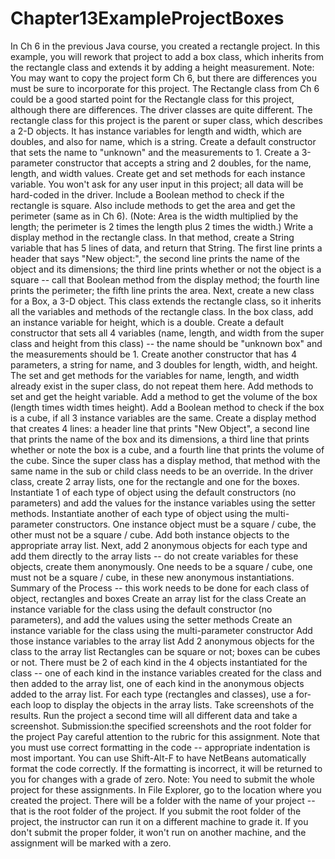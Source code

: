 # Chapter13ExampleProjectBoxes
In Ch 6 in the previous Java course, you created a rectangle project. In this example, you will rework that project to add a box class, which inherits from the rectangle class and extends it by adding a height measurement.  Note: You may want to copy the project form Ch 6, but there are differences you must be sure to incorporate for this project. The Rectangle class from Ch 6 could be a good started point for the Rectangle class for this project, although there are differences. The driver classes are quite different.  The rectangle class for this project is the parent or super class, which describes a 2-D objects. It has instance variables for length and width, which are doubles, and also for name, which is a string. Create a default constructor that sets the name to "unknown" and the measurements to 1. Create a 3-parameter constructor that accepts a string and 2 doubles, for the name, length, and width values. Create get and set methods for each instance variable. You won't ask for any user input in this project; all data will be hard-coded in the driver. Include a Boolean method to check if the rectangle is square. Also include methods to get the area and get the perimeter (same as in Ch 6). (Note: Area is the width multiplied by the length; the perimeter is 2 times the length plus 2 times the width.)  Write a display method in the rectangle class. In that method, create a String variable that has 5 lines of data, and return that String. The first line prints a header that says "New object:", the second line prints the name of the object and its dimensions; the third line prints whether or not the object is a square -- call that Boolean method from the display method; the fourth line prints the perimeter; the fifth line prints the area. Next, create a new class for a Box, a 3-D object. This class extends the rectangle class, so it inherits all the variables and methods of the rectangle class. In the box class, add an instance variable for height, which is a double. Create a default constructor that sets all 4 variables (name, length, and width from the super class and height from this class) -- the name should be "unknown box" and the measurements should be 1. Create another constructor that has 4 parameters, a string for name, and 3 doubles for length, width, and height. The set and get methods for the variables for name, length, and width already exist in the super class, do not repeat them here. Add methods to set and get the height variable. Add a method to get the volume of the box (length times width times height). Add a Boolean method to check if the box is a cube, if all 3 instance variables are the same. Create a display method that creates 4 lines: a header line that prints "New Object", a second line that prints the name of the box and its dimensions, a third line that prints whether or note the box is a cube, and a fourth line that prints the volume of the cube. Since the super class has a display method, that method with the same name in the sub or child class needs to be an override.  In the driver class, create 2 array lists, one for the rectangle and one for the boxes. Instantiate 1 of each type of object using the default constructors (no parameters) and add the values for the instance variables using the setter methods. Instantiate another of each type of object using the multi-parameter constructors. One instance object must be a square / cube, the other must not be a square / cube. Add both instance objects to the appropriate array list.   Next, add 2 anonymous objects for each type and add them directly to the array lists -- do not create variables for these objects, create them anonymously. One needs to be a square / cube, one must not be a square / cube, in these new anonymous instantiations.   Summary of the Process -- this work needs to be done for each class of object, rectangles and boxes  Create an array list for the class Create an instance variable for the class using the default constructor (no parameters), and add the values using the setter methods Create an instance variable for the class using the multi-parameter constructor Add those instance variables to the array list Add 2 anonymous objects for the class to the array list Rectangles can be square or not; boxes can be cubes or not. There must be 2 of each kind in the 4 objects instantiated for the class -- one of each kind in the instance variables created for the class and then added to the array list, one of each kind in the anonymous objects added to the array list.  For each type (rectangles and classes), use a for-each loop to display the objects in the array lists. Take screenshots of the results. Run the project a second time will all different data and take a screenshot.     Submission:the specified screenshots and the root folder for the project     Pay careful attention to the rubric for this assignment.  Note that you must use correct formatting in the code -- appropriate indentation is most important. You can use Shift-Alt-F to have NetBeans automatically format the code correctly. If the formatting is incorrect, it will be returned to you for changes with a grade of zero.  Note: You need to submit the whole project for these assignments. In File Explorer, go to the location where you created the project. There will be a folder with the name of your project -- that is the root folder of the project.  If you submit the root folder of the project, the instructor can run it on a different machine to grade it. If you don't submit the proper folder, it won't run on another machine, and the assignment will be marked with a zero. 
